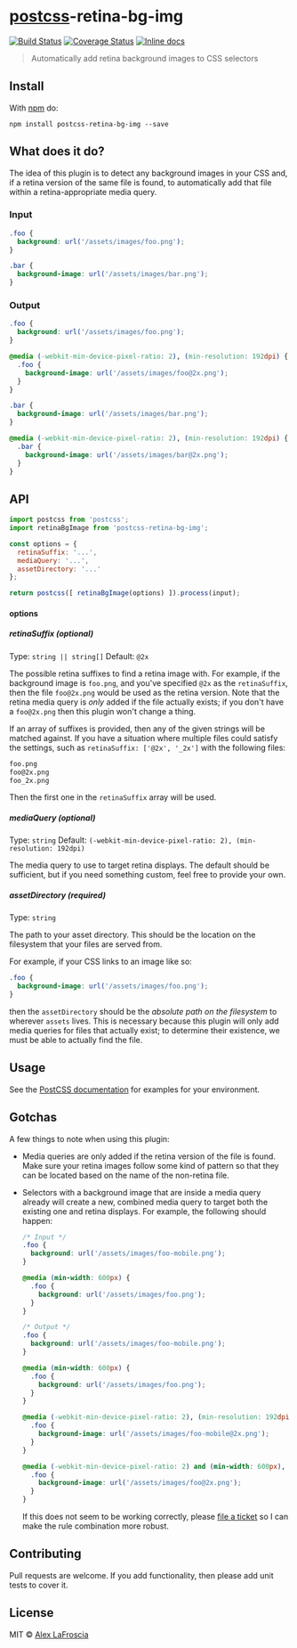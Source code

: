 # [postcss][postcss]-retina-bg-img

[![Build Status](https://travis-ci.org/alexlafroscia/postcss-retina-bg-img.svg?branch=master)][ci]
[![Coverage Status](https://coveralls.io/repos/github/alexlafroscia/postcss-retina-bg-img/badge.svg?branch=master)][coverage]
[![Inline docs](http://inch-ci.org/github/alexlafroscia/postcss-retina-bg-img.svg?branch=master)](http://inch-ci.org/github/alexlafroscia/postcss-retina-bg-img)

> Automatically add retina background images to CSS selectors

## Install

With [npm](https://npmjs.org/package/postcss-retina-bg-img) do:

```
npm install postcss-retina-bg-img --save
```

## What does it do?

The idea of this plugin is to detect any background images in your CSS and, if a retina version of the same file is found, to automatically add that file within a retina-appropriate media query.

### Input

```css
.foo {
  background: url('/assets/images/foo.png');
}

.bar {
  background-image: url('/assets/images/bar.png');
}
```

### Output

```css
.foo {
  background: url('/assets/images/foo.png');
}

@media (-webkit-min-device-pixel-ratio: 2), (min-resolution: 192dpi) {
  .foo {
    background-image: url('/assets/images/foo@2x.png');
  }
}

.bar {
  background-image: url('/assets/images/bar.png');
}

@media (-webkit-min-device-pixel-ratio: 2), (min-resolution: 192dpi) {
  .bar {
    background-image: url('/assets/images/bar@2x.png');
  }
}
```

## API

```javascript
import postcss from 'postcss';
import retinaBgImage from 'postcss-retina-bg-img';

const options = {
  retinaSuffix: '...',
  mediaQuery: '...',
  assetDirectory: '...'
};

return postcss([ retinaBgImage(options) ]).process(input);
```

#### options

##### retinaSuffix *(optional)*

Type: `string || string[]`
Default: `@2x`

The possible retina suffixes to find a retina image with.  For example, if the background image is `foo.png`, and you've specified `@2x` as the `retinaSuffix`, then the file `foo@2x.png` would be used as the retina version.  Note that the retina media query is _only_ added if the file actually exists; if you don't have a `foo@2x.png` then this plugin won't change a thing.

If an array of suffixes is provided, then any of the given strings will be matched against.  If you have a situation where multiple files could satisfy the settings, such as `retinaSuffix: ['@2x', '_2x']` with the following files:

```txt
foo.png
foo@2x.png
foo_2x.png
```

Then the first one in the `retinaSuffix` array will be used.

##### mediaQuery *(optional)*

Type: `string`
Default: `(-webkit-min-device-pixel-ratio: 2), (min-resolution: 192dpi)`

The media query to use to target retina displays.  The default should be sufficient, but if you need something custom, feel free to provide your own.

##### assetDirectory *(required)*

Type: `string`

The path to your asset directory.  This should be the location on the filesystem that your files are served from.

For example, if your CSS links to an image like so:

```css
.foo {
  background-image: url('/assets/images/foo.png');
}
```

then the `assetDirectory` should be the *absolute path on the filesystem* to wherever `assets` lives.  This is necessary because this plugin will only add media queries for files that actually exist; to determine their existence, we must be able to actually find the file.

## Usage

See the [PostCSS documentation](https://github.com/postcss/postcss#usage) for examples for your environment.

## Gotchas

A few things to note when using this plugin:

- Media queries are only added if the retina version of the file is found.  Make sure your retina images follow some kind of pattern so that they can be located based on the name of the non-retina file.
- Selectors with a background image that are inside a media query already will create a new, combined media query to target both the existing one and retina displays.  For example, the following should happen:

    ```css
    /* Input */
    .foo {
      background: url('/assets/images/foo-mobile.png');
    }

    @media (min-width: 600px) {
      .foo {
        background: url('/assets/images/foo.png');
      }
    }
    ```

    ```css
    /* Output */
    .foo {
      background: url('/assets/images/foo-mobile.png');
    }

    @media (min-width: 600px) {
      .foo {
        background: url('/assets/images/foo.png');
      }
    }

    @media (-webkit-min-device-pixel-ratio: 2), (min-resolution: 192dpi) {
      .foo {
        background-image: url('/assets/images/foo-mobile@2x.png');
      }
    }

    @media (-webkit-min-device-pixel-ratio: 2) and (min-width: 600px), (min-resolution: 192dpi) and (min-width: 600px) {
      .foo {
        background-image: url('/assets/images/foo@2x.png');
      }
    }
    ```

    If this does not seem to be working correctly, please [file a ticket][issues] so I can make the rule combination more robust.


## Contributing

Pull requests are welcome. If you add functionality, then please add unit tests to cover it.

## License

MIT © [Alex LaFroscia](https://github.com/alexlafroscia/postcss-retina-bg-img)

[ci]:       https://travis-ci.org/alexlafroscia/postcss-retina-bg-img
[coverage]: https://coveralls.io/github/alexlafroscia/postcss-retina-bg-img?branch=master
[issues]:   https://github.com/alexlafroscia/postcss-retina-bg-img/issues
[postcss]:  https://github.com/postcss/postcss
